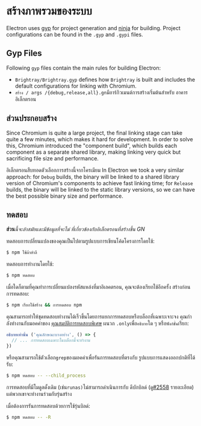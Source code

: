 # สร้างภาพรวมของระบบ

Electron uses [gyp](https://gn.googlesource.com/gn) for project generation and [ninja](https://ninja-build.org/) for building. Project configurations can be found in the `.gyp` and `.gypi` files.

## Gyp Files

Following `gyp` files contain the main rules for building Electron:

* `Brightray/Brightray.gyp` defines how `Brightray` is built and includes the default configurations for linking with Chromium.
* `สร้าง / args /{debug,release,all}.gn`มีอาร์กิวเมนต์การสร้างเริ่มต้นสําหรับ อาคารอิเล็กตรอน

## ส่วนประกอบสร้าง

Since Chromium is quite a large project, the final linking stage can take quite a few minutes, which makes it hard for development. In order to solve this, Chromium introduced the "component build", which builds each component as a separate shared library, making linking very quick but sacrificing file size and performance.

อิเล็กตรอนสืบทอดตัวเลือกการสร้างนี้จากโครเมียม In Electron we took a very similar approach: for `Debug` builds, the binary will be linked to a shared library version of Chromium's components to achieve fast linking time; for `Release` builds, the binary will be linked to the static library versions, so we can have the best possible binary size and performance.

## ทดสอบ

**ส่วน**_นี้จะล้าสมัยและมีข้อมูลที่จะไม่ ที่เกี่ยวข้องกับอิเล็กตรอนที่สร้างขึ้น GN_

ทดสอบการเปลี่ยนแปลงของคุณเป็นไปตามรูปแบบการเขียนโค้ดโครงการโดยใช้:

```sh
$ npm ใช้ผ้าสําลี
```

ทดสอบการทํางานโดยใช้:

```sh
$ npm ทดสอบ
```

เมื่อใดก็ตามที่คุณทําการเปลี่ยนแปลงรหัสแหล่งที่มาอิเลคตรอน, คุณจะต้องเรียกใช้อีกครั้ง สร้างก่อนการทดสอบ:

```sh
$ npm เรียกใช้สร้าง && การทดสอบ npm
```

คุณสามารถทําให้ชุดทดสอบทํางานได้เร็วขึ้นโดยการแยกการทดสอบหรือบล็อกที่เฉพาะเจาะจง คุณกําลังทํางานกับมอคค่าของ [คุณสมบัติการทดสอบพิเศษ](https://mochajs.org/#exclusive-tests) ผนวก `.only`เพื่อ`อธิบาย`ใด ๆ หรือ`ฟังก์ชั่น`เรียก:

```js
อธิบายเท่านั้น ('คุณลักษณะบางอย่าง', () => {
  // ... การทดสอบเฉพาะในบล็อกนี้จะทํางาน
})
```

หรือคุณสามารถใช้ตัวเลือก`grep`ของมอคค่าเพื่อรันการทดสอบที่ตรงกับ รูปแบบการแสดงออกปกติที่ได้รับ:

```sh
$ npm ทดสอบ -- --child_process
```

การทดสอบที่มีโมดูลดั้งเดิม (เช่น`runas)`ไม่สามารถดําเนินการกับ ดีบักบิลด์ (ดู[#2558](https://github.com/electron/electron/issues/2558) รายละเอียด) แต่พวกเขาจะทํางานร่วมกับรุ่นสร้าง

เมื่อต้องการรันการทดสอบด้วยการใช้รุ่นบิลด์:

```sh
$ npm ทดสอบ -- -R
```
